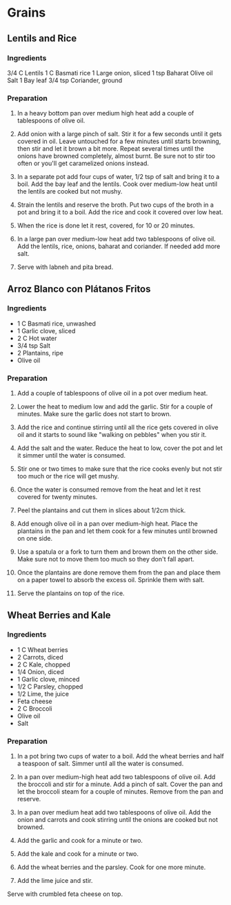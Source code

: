# Grains

<div style="page-break-after: always; visibility: hidden"></div>


## <a name="Lentils and Rice"></a> Lentils and Rice

### Ingredients

3/4 C Lentils
1 C Basmati rice
1 Large onion, sliced
1 tsp Baharat
Olive oil
Salt
1 Bay leaf
3/4 tsp Coriander, ground

### Preparation

1. In a heavy bottom pan over medium high heat add a couple of tablespoons of olive oil.

1. Add onion with a large pinch of salt. Stir it for a few seconds until it gets covered in oil. Leave untouched for a few minutes until starts browning, then stir and let it brown a bit more. Repeat several times until the onions have browned completely, almost burnt. Be sure not to stir too often or you'll get caramelized onions instead.

1. In a separate pot add four cups of water, 1/2 tsp of salt and bring it to a boil. Add the bay leaf and the lentils. Cook over medium-low heat until the lentils are cooked but not mushy.

1. Strain the lentils and reserve the broth. Put two cups of the broth in a pot and bring it to a boil. Add the rice and cook it covered over low heat.

1. When the rice is done let it rest, covered, for 10 or 20 minutes.

1. In a large pan over medium-low heat add two tablespoons of olive oil. Add the lentils, rice, onions, baharat and coriander. If needed add more salt.

1. Serve with labneh and pita bread.


<div style="page-break-after: always; visibility: hidden"></div>


## <a name="Arroz Blanco con Plátanos Fritos"></a> Arroz Blanco con Plátanos Fritos

### Ingredients

* 1 C Basmati rice, unwashed
* 1 Garlic clove, sliced
* 2 C Hot water
* 3/4 tsp Salt
* 2 Plantains, ripe
* Olive oil

### Preparation

1. Add a couple of tablespoons of olive oil in a pot over medium heat.

1. Lower the heat to medium low and add the garlic. Stir for a couple of minutes. Make sure the garlic does not start to brown.

1. Add the rice and continue stirring until all the rice gets covered in olive oil and it starts to sound like "walking on pebbles" when you stir it.

1. Add the salt and the water. Reduce the heat to low, cover the pot and let it simmer until the water is consumed.

1. Stir one or two times to make sure that the rice cooks evenly but not stir too much or the rice will get mushy.

1. Once the water is consumed remove from the heat and let it rest covered for twenty minutes.

1. Peel the plantains and cut them in slices about 1/2cm thick.

1. Add enough olive oil in a pan over medium-high heat. Place the plantains in the pan and let them cook for a few minutes until browned on one side.

1. Use a spatula or a fork to turn them and brown them on the other side. Make sure not to move them too much so they don't fall apart.

1. Once the plantains are done remove them from the pan and place them on a paper towel to absorb the excess oil. Sprinkle them with salt.

1. Serve the plantains on top of the rice.


<div style="page-break-after: always; visibility: hidden"></div>


## <a name="Wheat Berries and Kale"></a> Wheat Berries and Kale

### Ingredients

* 1 C Wheat berries
* 2 Carrots, diced
* 2 C Kale, chopped
* 1/4 Onion, diced
* 1 Garlic clove, minced
* 1/2 C Parsley, chopped
* 1/2 Lime, the juice
* Feta cheese
* 2 C Broccoli
* Olive oil
* Salt

### Preparation

1. In a pot bring two cups of water to a boil. Add the wheat berries and half a teaspoon of salt. Simmer until all the water is consumed.

1. In a pan over medium-high heat add two tablespoons of olive oil. Add the broccoli and stir for a minute. Add a pinch of salt. Cover the pan and let the broccoli steam for a couple of minutes. Remove from the pan and reserve.

1. In a pan over medium heat add two tablespoons of olive oil. Add the onion and carrots and cook stirring until the onions are cooked but not browned.

1. Add the garlic and cook for a minute or two.

1. Add the kale and cook for a minute or two.

1. Add the wheat berries and the parsley. Cook for one more minute.

1. Add the lime juice and stir.

Serve with crumbled feta cheese on top.


<div style="page-break-after: always; visibility: hidden"></div>
